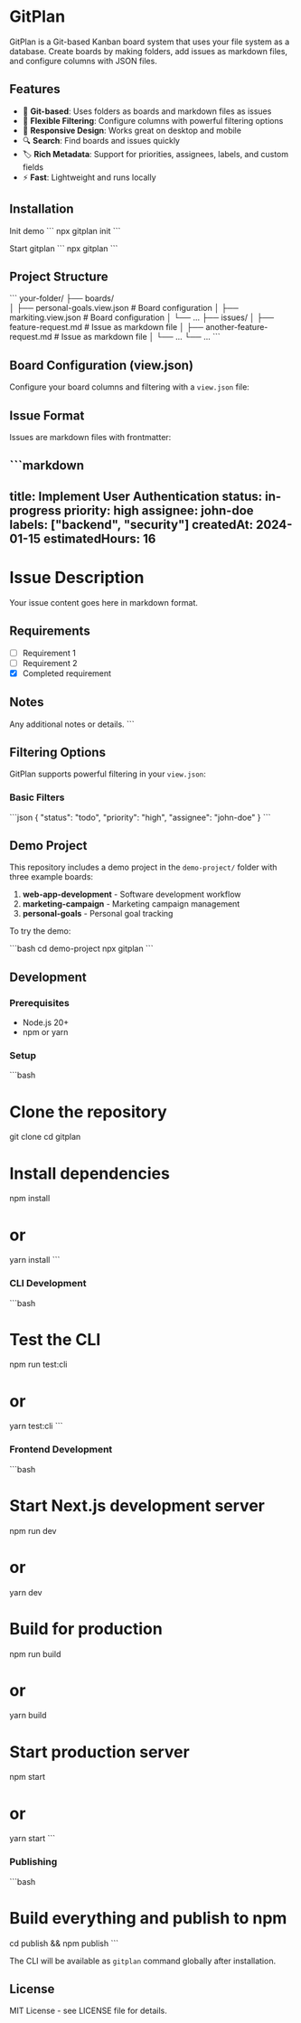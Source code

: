 # GitPlan

GitPlan is a Git-based Kanban board system that uses your file system as a database. Create boards by making folders, add issues as markdown files, and configure columns with JSON files.

## Features

- 📁 **Git-based**: Uses folders as boards and markdown files as issues
- 🎯 **Flexible Filtering**: Configure columns with powerful filtering options
- 📱 **Responsive Design**: Works great on desktop and mobile
- 🔍 **Search**: Find boards and issues quickly
- 🏷️ **Rich Metadata**: Support for priorities, assignees, labels, and custom fields
- ⚡ **Fast**: Lightweight and runs locally

## Installation

Init demo
\`\`\`
npx gitplan init
\`\`\`

Start gitplan
\`\`\`
npx gitplan
\`\`\`

## Project Structure

\`\`\`
your-folder/
├── boards/               
│   ├── personal-goals.view.json          # Board configuration
│   ├── markiting.view.json               # Board configuration
│   └── ...
├── issues/
│   ├── feature-request.md                # Issue as markdown file
│   ├── another-feature-request.md        # Issue as markdown file
│   └── ...
└── ...
\`\`\`

## Board Configuration (view.json)

Configure your board columns and filtering with a `view.json` file:

## Issue Format

Issues are markdown files with frontmatter:

\`\`\`markdown
---
title: Implement User Authentication
status: in-progress
priority: high
assignee: john-doe
labels: ["backend", "security"]
createdAt: 2024-01-15
estimatedHours: 16
---

# Issue Description

Your issue content goes here in markdown format.

## Requirements

- [ ] Requirement 1
- [ ] Requirement 2
- [x] Completed requirement

## Notes

Any additional notes or details.
\`\`\`

## Filtering Options

GitPlan supports powerful filtering in your `view.json`:

### Basic Filters
\`\`\`json
{
  "status": "todo",
  "priority": "high",
  "assignee": "john-doe"
}
\`\`\`

## Demo Project

This repository includes a demo project in the `demo-project/` folder with three example boards:

1. **web-app-development** - Software development workflow
2. **marketing-campaign** - Marketing campaign management  
3. **personal-goals** - Personal goal tracking

To try the demo:

\`\`\`bash
cd demo-project
npx gitplan
\`\`\`

## Development

### Prerequisites

- Node.js 20+ 
- npm or yarn

### Setup

\`\`\`bash
# Clone the repository
git clone <repository-url>
cd gitplan

# Install dependencies
npm install
# or
yarn install
\`\`\`

### CLI Development

\`\`\`bash

# Test the CLI
npm run test:cli
# or
yarn test:cli
\`\`\`

### Frontend Development

\`\`\`bash
# Start Next.js development server
npm run dev
# or
yarn dev

# Build for production
npm run build
# or
yarn build

# Start production server
npm start
# or
yarn start
\`\`\`

### Publishing

\`\`\`bash
# Build everything and publish to npm
cd publish && npm publish
\`\`\`

The CLI will be available as `gitplan` command globally after installation.

## License

MIT License - see LICENSE file for details.

